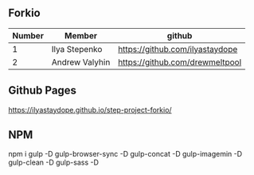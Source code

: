 ## Forkio

Number  |Member                  |github
--------|------------------------|-------------------------------
1       |Ilya Stepenko           |https://github.com/ilyastaydope
2       |Andrew Valyhin          |https://github.com/drewmeltpool

## Github Pages 
https://ilyastaydope.github.io/step-project-forkio/

## NPM
npm i gulp -D gulp-browser-sync -D gulp-concat -D gulp-imagemin -D gulp-clean -D gulp-sass -D
